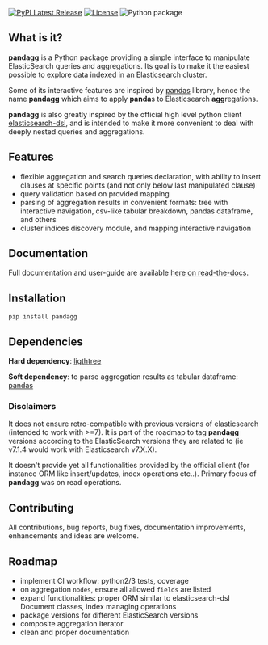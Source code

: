 [![PyPI Latest Release](https://img.shields.io/pypi/v/pandagg.svg)](https://pypi.org/project/pandagg/)
[![License](https://img.shields.io/pypi/l/pandagg.svg)](https://github.com/alkemics/pandagg/blob/master/LICENSE)
![Python package](https://github.com/alkemics/pandagg/workflows/Python%20package/badge.svg)


## What is it?

**pandagg** is a Python package providing a simple interface to manipulate ElasticSearch queries and aggregations. Its goal is to make it
the easiest possible to explore data indexed in an Elasticsearch cluster.

Some of its interactive features are inspired by [pandas](https://github.com/pandas-dev/pandas) library, hence the name **pandagg** which aims to apply **panda**s to Elasticsearch 
**agg**regations. 

**pandagg** is also greatly inspired by the official high level python client [elasticsearch-dsl](https://github.com/elastic/elasticsearch-dsl-py),
and is intended to make it more convenient to deal with deeply nested queries and aggregations.


## Features

- flexible aggregation and search queries declaration, with ability to insert clauses at specific points (and not only below last manipulated clause)
- query validation based on provided mapping
- parsing of aggregation results in convenient formats: tree with interactive navigation, csv-like tabular breakdown, pandas dataframe, and others
- cluster indices discovery module, and mapping interactive navigation


## Documentation

Full documentation and user-guide are available [here on read-the-docs](https://pandagg.readthedocs.io/en/latest/).


## Installation
```
pip install pandagg
```

## Dependencies
**Hard dependency**: [ligthtree](https://pypi.org/project/lighttree/)

**Soft dependency**: to parse aggregation results as tabular dataframe: [pandas](https://github.com/pandas-dev/pandas/)


### Disclaimers

It does not ensure retro-compatible with previous versions of elasticsearch (intended to work with >=7). It is part
of the roadmap to tag **pandagg** versions according to the ElasticSearch versions they are related to (ie
v7.1.4 would work with Elasticsearch v7.X.X).

It doesn't provide yet all functionalities provided by the official client (for instance ORM like insert/updates, index
operations etc..). Primary focus of **pandagg** was on read operations.

## Contributing

All contributions, bug reports, bug fixes, documentation improvements, enhancements and ideas are welcome.


## Roadmap

- implement CI workflow: python2/3 tests, coverage
- on aggregation `nodes`, ensure all allowed `fields` are listed
- expand functionalities: proper ORM similar to elasticsearch-dsl Document classes, index managing operations
- package versions for different ElasticSearch versions
- composite aggregation iterator
- clean and proper documentation
